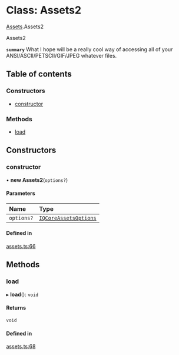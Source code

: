 # Class: Assets2

[Assets](../modules/Assets.md).Assets2

Assets2

**`summary`** What I hope will be a really cool way of accessing all of your ANSI/ASCII/PETSCII/GIF/JPEG whatever files.

## Table of contents

### Constructors

- [constructor](Assets.Assets2.md#constructor)

### Methods

- [load](Assets.Assets2.md#load)

## Constructors

### constructor

• **new Assets2**(`options?`)

#### Parameters

| Name | Type |
| :------ | :------ |
| `options?` | [`IQCoreAssetsOptions`](../interfaces/Assets.IQCoreAssetsOptions.md) |

#### Defined in

[assets.ts:66](https://github.com/iniquitybbs/iniquity/blob/11fe461/packages/core/src/assets.ts#L66)

## Methods

### load

▸ **load**(): `void`

#### Returns

`void`

#### Defined in

[assets.ts:68](https://github.com/iniquitybbs/iniquity/blob/11fe461/packages/core/src/assets.ts#L68)
